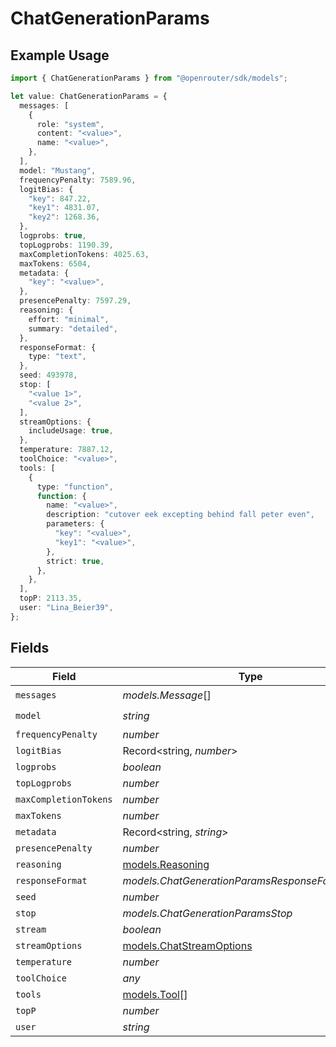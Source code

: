 # ChatGenerationParams

## Example Usage

```typescript
import { ChatGenerationParams } from "@openrouter/sdk/models";

let value: ChatGenerationParams = {
  messages: [
    {
      role: "system",
      content: "<value>",
      name: "<value>",
    },
  ],
  model: "Mustang",
  frequencyPenalty: 7589.96,
  logitBias: {
    "key": 847.22,
    "key1": 4831.07,
    "key2": 1268.36,
  },
  logprobs: true,
  topLogprobs: 1190.39,
  maxCompletionTokens: 4025.63,
  maxTokens: 6504,
  metadata: {
    "key": "<value>",
  },
  presencePenalty: 7597.29,
  reasoning: {
    effort: "minimal",
    summary: "detailed",
  },
  responseFormat: {
    type: "text",
  },
  seed: 493978,
  stop: [
    "<value 1>",
    "<value 2>",
  ],
  streamOptions: {
    includeUsage: true,
  },
  temperature: 7887.12,
  toolChoice: "<value>",
  tools: [
    {
      type: "function",
      function: {
        name: "<value>",
        description: "cutover eek excepting behind fall peter even",
        parameters: {
          "key": "<value>",
          "key1": "<value>",
        },
        strict: true,
      },
    },
  ],
  topP: 2113.35,
  user: "Lina_Beier39",
};
```

## Fields

| Field                                                      | Type                                                       | Required                                                   | Description                                                |
| ---------------------------------------------------------- | ---------------------------------------------------------- | ---------------------------------------------------------- | ---------------------------------------------------------- |
| `messages`                                                 | *models.Message*[]                                         | :heavy_check_mark:                                         | N/A                                                        |
| `model`                                                    | *string*                                                   | :heavy_check_mark:                                         | N/A                                                        |
| `frequencyPenalty`                                         | *number*                                                   | :heavy_minus_sign:                                         | N/A                                                        |
| `logitBias`                                                | Record<string, *number*>                                   | :heavy_minus_sign:                                         | N/A                                                        |
| `logprobs`                                                 | *boolean*                                                  | :heavy_minus_sign:                                         | N/A                                                        |
| `topLogprobs`                                              | *number*                                                   | :heavy_minus_sign:                                         | N/A                                                        |
| `maxCompletionTokens`                                      | *number*                                                   | :heavy_minus_sign:                                         | N/A                                                        |
| `maxTokens`                                                | *number*                                                   | :heavy_minus_sign:                                         | N/A                                                        |
| `metadata`                                                 | Record<string, *string*>                                   | :heavy_minus_sign:                                         | N/A                                                        |
| `presencePenalty`                                          | *number*                                                   | :heavy_minus_sign:                                         | N/A                                                        |
| `reasoning`                                                | [models.Reasoning](../models/reasoning.md)                 | :heavy_minus_sign:                                         | N/A                                                        |
| `responseFormat`                                           | *models.ChatGenerationParamsResponseFormatUnion*           | :heavy_minus_sign:                                         | N/A                                                        |
| `seed`                                                     | *number*                                                   | :heavy_minus_sign:                                         | N/A                                                        |
| `stop`                                                     | *models.ChatGenerationParamsStop*                          | :heavy_minus_sign:                                         | N/A                                                        |
| `stream`                                                   | *boolean*                                                  | :heavy_minus_sign:                                         | N/A                                                        |
| `streamOptions`                                            | [models.ChatStreamOptions](../models/chatstreamoptions.md) | :heavy_minus_sign:                                         | N/A                                                        |
| `temperature`                                              | *number*                                                   | :heavy_minus_sign:                                         | N/A                                                        |
| `toolChoice`                                               | *any*                                                      | :heavy_minus_sign:                                         | N/A                                                        |
| `tools`                                                    | [models.Tool](../models/tool.md)[]                         | :heavy_minus_sign:                                         | N/A                                                        |
| `topP`                                                     | *number*                                                   | :heavy_minus_sign:                                         | N/A                                                        |
| `user`                                                     | *string*                                                   | :heavy_minus_sign:                                         | N/A                                                        |